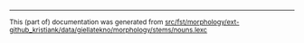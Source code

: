 

* * *

<small>This (part of) documentation was generated from [src/fst/morphology/ext-github_kristiank/data/giellatekno/morphology/stems/nouns.lexc](https://github.com/giellalt/lang-vot-x-ext-kkankain/blob/main/src/fst/morphology/ext-github_kristiank/data/giellatekno/morphology/stems/nouns.lexc)</small>
